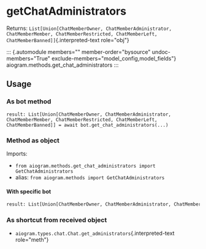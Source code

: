 # getChatAdministrators

Returns:
`List[Union[ChatMemberOwner, ChatMemberAdministrator, ChatMemberMember, ChatMemberRestricted, ChatMemberLeft, ChatMemberBanned]]`{.interpreted-text
role="obj"}

::: {.automodule members="" member-order="bysource" undoc-members="True" exclude-members="model_config,model_fields"}
aiogram.methods.get_chat_administrators
:::

## Usage

### As bot method

``` 
result: List[Union[ChatMemberOwner, ChatMemberAdministrator, ChatMemberMember, ChatMemberRestricted, ChatMemberLeft, ChatMemberBanned]] = await bot.get_chat_administrators(...)
```

### Method as object

Imports:

-   `from aiogram.methods.get_chat_administrators import GetChatAdministrators`
-   alias: `from aiogram.methods import GetChatAdministrators`

#### With specific bot

``` python
result: List[Union[ChatMemberOwner, ChatMemberAdministrator, ChatMemberMember, ChatMemberRestricted, ChatMemberLeft, ChatMemberBanned]] = await bot(GetChatAdministrators(...))
```

### As shortcut from received object

-   `aiogram.types.chat.Chat.get_administrators`{.interpreted-text
    role="meth"}
